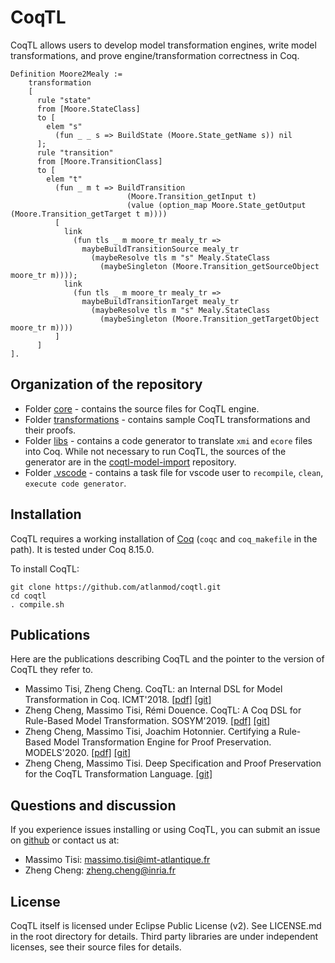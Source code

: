 # CoqTL

CoqTL allows users to develop model transformation engines, write model transformations, and prove engine/transformation correctness in Coq. 

```
Definition Moore2Mealy :=
    transformation
    [
      rule "state"
      from [Moore.StateClass]
      to [
        elem "s"
          (fun _ _ s => BuildState (Moore.State_getName s)) nil
      ];
      rule "transition"
      from [Moore.TransitionClass]
      to [
        elem "t"
          (fun _ m t => BuildTransition 
                          (Moore.Transition_getInput t)
                          (value (option_map Moore.State_getOutput (Moore.Transition_getTarget t m))))
          [
            link
              (fun tls _ m moore_tr mealy_tr =>
                maybeBuildTransitionSource mealy_tr
                  (maybeResolve tls m "s" Mealy.StateClass 
                    (maybeSingleton (Moore.Transition_getSourceObject moore_tr m))));
            link 
              (fun tls _ m moore_tr mealy_tr =>
                maybeBuildTransitionTarget mealy_tr
                  (maybeResolve tls m "s" Mealy.StateClass 
                    (maybeSingleton (Moore.Transition_getTargetObject moore_tr m))))
          ]
      ]
].
```

## Organization of the repository 

* Folder [core](https://github.com/atlanmod/coqtl/tree/master/core) - contains the source files for CoqTL engine.
* Folder [transformations](https://github.com/atlanmod/coqtl/tree/master/transformations) - contains sample CoqTL transformations and their proofs.
* Folder [libs](https://github.com/atlanmod/coqtl/tree/master/libs) - contains a code generator to translate `xmi` and `ecore` files into Coq. While not necessary to run CoqTL, the sources of the generator are in the [coqtl-model-import](https://github.com/atlanmod/coqtl-model-import) repository.
* Folder [.vscode](https://github.com/atlanmod/coqtl/tree/master/.vscode) - contains a task file for vscode user to `recompile`, `clean`, `execute code generator`.

## Installation

CoqTL requires a working installation of [Coq](https://coq.inria.fr/) (`coqc` and `coq_makefile` in the path). It is tested under Coq 8.15.0.

To install CoqTL:
```
git clone https://github.com/atlanmod/coqtl.git
cd coqtl
. compile.sh
```

## Publications

Here are the publications describing CoqTL and the pointer to the version of CoqTL they refer to. 

* Massimo Tisi, Zheng Cheng. CoqTL: an Internal DSL for Model Transformation in Coq. ICMT'2018. [[pdf]](https://hal.inria.fr/hal-01828344/document) [[git]](https://github.com/atlanmod/CoqTL/tree/eee344e)
* Zheng Cheng, Massimo Tisi, Rémi Douence. CoqTL: A Coq DSL for Rule-Based Model Transformation. SOSYM'2019. [[pdf]](https://hal.archives-ouvertes.fr/hal-02333564/document) [[git]](https://github.com/atlanmod/CoqTL/tree/eee344e)
* Zheng Cheng, Massimo Tisi, Joachim Hotonnier. Certifying a Rule-Based Model Transformation Engine for Proof Preservation. MODELS'2020. [[pdf]](https://hal.inria.fr/hal-02907622/document) [[git]](https://github.com/atlanmod/CoqTL/tree/2a8cea5)
* Zheng Cheng, Massimo Tisi. Deep Specification and Proof Preservation for the CoqTL Transformation Language. [[git]](https://github.com/atlanmod/CoqTL/tree/948eb94)

## Questions and discussion

If you experience issues installing or using CoqTL, you can submit an issue on [github](https://github.com/atlanmod/coqtl/issues) or contact us at:

* Massimo Tisi: massimo.tisi@imt-atlantique.fr
* Zheng Cheng: zheng.cheng@inria.fr

## License

CoqTL itself is licensed under Eclipse Public License (v2). See LICENSE.md in the root directory for details. Third party libraries are under independent licenses, see their source files for details.
